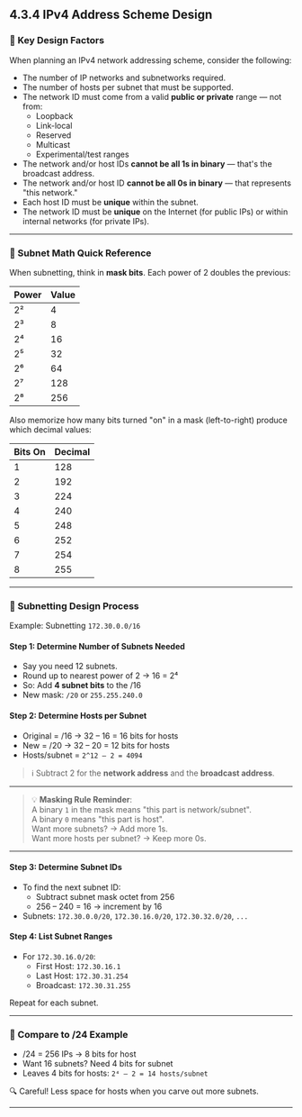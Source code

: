 ## 4.3.4 IPv4 Address Scheme Design

### 🧱 Key Design Factors

When planning an IPv4 network addressing scheme, consider the following:

- The number of IP networks and subnetworks required.
- The number of hosts per subnet that must be supported.
- The network ID must come from a valid **public or private** range — not from:
  - Loopback
  - Link-local
  - Reserved
  - Multicast
  - Experimental/test ranges
- The network and/or host IDs **cannot be all 1s in binary** — that's the broadcast address.
- The network and/or host ID **cannot be all 0s in binary** — that represents "this network."
- Each host ID must be **unique** within the subnet.
- The network ID must be **unique** on the Internet (for public IPs) or within internal networks (for private IPs).

---

### 🧮 Subnet Math Quick Reference

When subnetting, think in **mask bits**. Each power of 2 doubles the previous:

| Power | Value |
|-------|-------|
| 2²    | 4     |
| 2³    | 8     |
| 2⁴    | 16    |
| 2⁵    | 32    |
| 2⁶    | 64    |
| 2⁷    | 128   |
| 2⁸    | 256   |

Also memorize how many bits turned "on" in a mask (left-to-right) produce which decimal values:

| Bits On | Decimal |
|---------|---------|
| 1       | 128     |
| 2       | 192     |
| 3       | 224     |
| 4       | 240     |
| 5       | 248     |
| 6       | 252     |
| 7       | 254     |
| 8       | 255     |

---

### 🧠 Subnetting Design Process

Example: Subnetting `172.30.0.0/16`

#### Step 1: Determine Number of Subnets Needed
- Say you need 12 subnets.
- Round up to nearest power of 2 → 16 = 2⁴
- So: Add **4 subnet bits** to the /16
- New mask: `/20` or `255.255.240.0`

#### Step 2: Determine Hosts per Subnet
- Original = /16 → 32 – 16 = 16 bits for hosts
- New = /20 → 32 – 20 = 12 bits for hosts
- Hosts/subnet = `2^12 – 2 = 4094`

> ℹ️ Subtract 2 for the **network address** and the **broadcast address**.

---

> 💡 **Masking Rule Reminder**:  
> A binary `1` in the mask means "this part is network/subnet".  
> A binary `0` means "this part is host".  
> Want more subnets? → Add more 1s.  
> Want more hosts per subnet? → Keep more 0s.

---

#### Step 3: Determine Subnet IDs
- To find the next subnet ID:
  - Subtract subnet mask octet from 256
  - 256 – 240 = 16 → increment by 16
- Subnets: `172.30.0.0/20`, `172.30.16.0/20`, `172.30.32.0/20`, `...`

#### Step 4: List Subnet Ranges
- For `172.30.16.0/20`:
  - First Host: `172.30.16.1`
  - Last Host: `172.30.31.254`
  - Broadcast: `172.30.31.255`

Repeat for each subnet.

---

### 🧠 Compare to /24 Example
- /24 = 256 IPs → 8 bits for host
- Want 16 subnets? Need 4 bits for subnet
- Leaves 4 bits for hosts: `2⁴ – 2 = 14 hosts/subnet`

🔍 Careful! Less space for hosts when you carve out more subnets.

---
